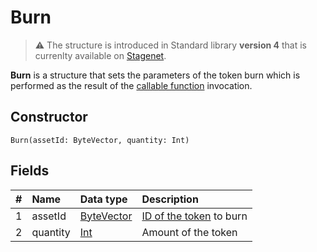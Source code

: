 # Burn

> :warning: The structure is introduced in Standard library **version 4** that is currenlty available on [Stagenet](/en/blockchain/blockchain-network/stage-network).

**Burn** is a structure that sets the parameters of the token burn which is performed as the result of the [callable function](/en/ride/functions/callable-function) invocation.

## Constructor

```ride
Burn(assetId: ByteVector, quantity: Int)
```

## Fields

| # | Name | Data type | Description |
| :--- | :--- | :--- | :--- |
| 1 | assetId | [ByteVector](/en/ride/data-types/byte-vector) | [ID of the token](/en/blockchain/token/token-id) to burn |
| 2 | quantity | [Int](/en/ride/data-types/int) | Amount of the token |